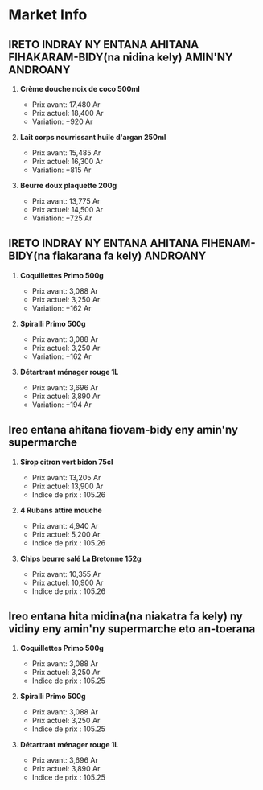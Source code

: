# Market Info

## IRETO INDRAY NY ENTANA AHITANA FIHAKARAM-BIDY(na nidina kely) AMIN'NY ANDROANY

1. **Crème douche noix de coco 500ml**
   - Prix avant: 17,480 Ar
   - Prix actuel: 18,400 Ar
   - Variation: +920 Ar

2. **Lait corps nourrissant huile d'argan 250ml**
   - Prix avant: 15,485 Ar
   - Prix actuel: 16,300 Ar
   - Variation: +815 Ar

3. **Beurre doux plaquette 200g**
   - Prix avant: 13,775 Ar
   - Prix actuel: 14,500 Ar
   - Variation: +725 Ar

## IRETO INDRAY NY ENTANA AHITANA FIHENAM-BIDY(na fiakarana fa kely) ANDROANY

1. **Coquillettes Primo 500g**
   - Prix avant: 3,088 Ar
   - Prix actuel: 3,250 Ar
   - Variation: +162 Ar

2. **Spiralli Primo 500g**
   - Prix avant: 3,088 Ar
   - Prix actuel: 3,250 Ar
   - Variation: +162 Ar

3. **Détartrant ménager rouge 1L**
   - Prix avant: 3,696 Ar
   - Prix actuel: 3,890 Ar
   - Variation: +194 Ar

## Ireo entana ahitana fiovam-bidy eny amin'ny supermarche

1. **Sirop citron vert bidon 75cl**
   - Prix avant: 13,205 Ar
   - Prix actuel: 13,900 Ar
   - Indice de prix : 105.26

2. **4 Rubans attire mouche**
   - Prix avant: 4,940 Ar
   - Prix actuel: 5,200 Ar
   - Indice de prix : 105.26

3. **Chips beurre salé La Bretonne 152g**
   - Prix avant: 10,355 Ar
   - Prix actuel: 10,900 Ar
   - Indice de prix : 105.26

## Ireo entana hita midina(na niakatra fa kely) ny vidiny eny amin'ny supermarche eto an-toerana

1. **Coquillettes Primo 500g**
   - Prix avant: 3,088 Ar
   - Prix actuel: 3,250 Ar
   - Indice de prix : 105.25

2. **Spiralli Primo 500g**
   - Prix avant: 3,088 Ar
   - Prix actuel: 3,250 Ar
   - Indice de prix : 105.25

3. **Détartrant ménager rouge 1L**
   - Prix avant: 3,696 Ar
   - Prix actuel: 3,890 Ar
   - Indice de prix : 105.25


